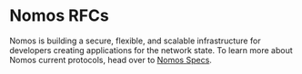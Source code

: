 # Nomos RFCs

Nomos is building a secure, flexible, and 
scalable infrastructure for developers creating applications for the network state.
To learn more about Nomos current protocols,
head over to [Nomos Specs](https://github.com/logos-co/nomos-specs).
